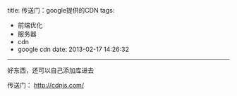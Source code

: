 title: 传送门：google提供的CDN
tags:
  - 前端优化
  - 服务器
  - cdn
  - google cdn
date: 2013-02-17 14:26:32
---

好东西，还可以自己添加库进去

传送门： http://cdnjs.com/